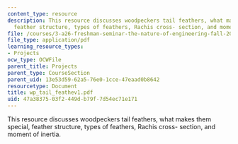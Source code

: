 ```yaml
---
content_type: resource
description: This resource discusses woodpeckers tail feathers, what makes them special,
  feather structure, types of feathers, Rachis cross- section, and moment of inertia.
file: /courses/3-a26-freshman-seminar-the-nature-of-engineering-fall-2005/47a3837503f2449db79f7d54ec71e171_wp_tail_feathev1.pdf
file_type: application/pdf
learning_resource_types:
- Projects
ocw_type: OCWFile
parent_title: Projects
parent_type: CourseSection
parent_uid: 13e53d59-62a5-76e0-1cce-47eaad0b8642
resourcetype: Document
title: wp_tail_feathev1.pdf
uid: 47a38375-03f2-449d-b79f-7d54ec71e171
---
```

This resource discusses woodpeckers tail feathers, what makes them special, feather structure, types of feathers, Rachis cross- section, and moment of inertia.

